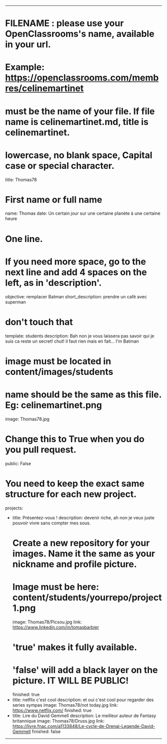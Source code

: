 ﻿---

# FILENAME : please use your OpenClassrooms's name, available in your url.
# Example: https://openclassrooms.com/membres/celinemartinet
# must be the name of your file. If file name is celinemartinet.md, title is celinemartinet.
# lowercase, no blank space, Capital case or special character.
title: Thomas78

# First name or full name
name: Thomas
date: Un certain jour sur une certaine planète à une certaine heure

# One line.
# If you need more space, go to the next line and add 4 spaces on the left, as in 'description'.
objective: remplacer Batman
short_description: prendre un café avec superman

# don't touch that
template: students
description:
    Bah non je vous laissera pas savoir qui je suis ca reste un secret!
	chut! il faut rien mais en fait...
	I'm Batman
   

# image must be located in content/images/students
# name should be the same as this file. Eg: celinemartinet.png
image: Thomas78.jpg

# Change this to True when you do you pull request.
public: False

# You need to keep the exact same structure for each new project.
projects:
  - title: Présentez-vous !
    description: devenir riche, ah non je veux juste pouvoir vivre sans compter mes sous.
    # Create a new repository for your images. Name it the same as your nickname and profile picture.
    # Image must be here: content/students/yourrepo/project1.png
    image: Thomas78/Picsou.jpg
    link: https://www.linkedin.com/in/tomasbarbier
    # 'true' makes it fully available.
    # 'false' will add a black layer on the picture. IT WILL BE PUBLIC!
    finished: true
  - title: netflix c'est cool
    description: et oui c'est cool pour regarder des series sympas 
    image: Thomas78/not today.jpg
    link: https://www.netflix.com/
    finished: true
  - title: Lire du David Gemmell
    description: Le meilleur auteur de Fantasy britannique
    image: Thomas78/Druss.jpg
    link: https://livre.fnac.com/a1133848/Le-cycle-de-Drenai-Legende-David-Gemmell
    finished: false
---